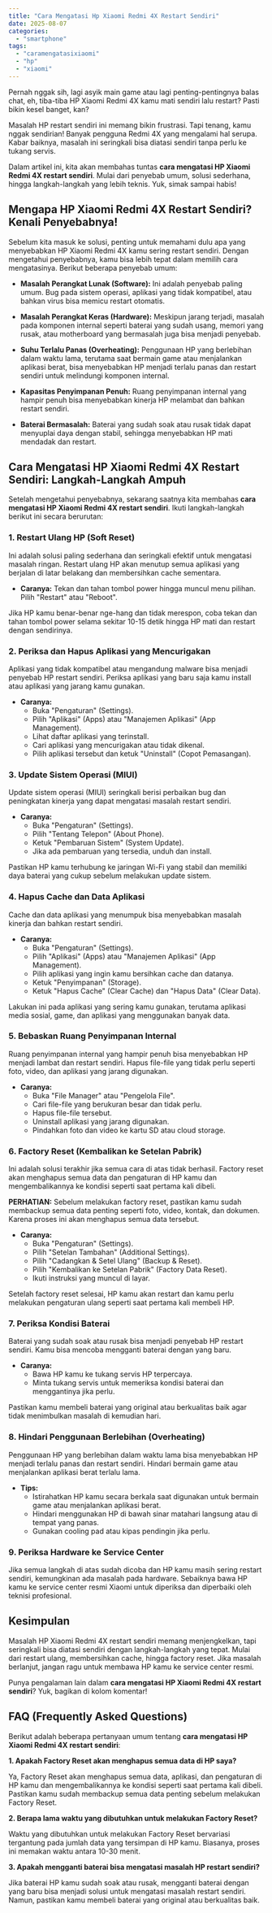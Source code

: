 ```yaml
---
title: "Cara Mengatasi Hp Xiaomi Redmi 4X Restart Sendiri"
date: 2025-08-07
categories: 
  - "smartphone"
tags: 
  - "caramengatasixiaomi"
  - "hp"
  - "xiaomi"
---
```


Pernah nggak sih, lagi asyik main game atau lagi penting-pentingnya balas chat, eh, tiba-tiba HP Xiaomi Redmi 4X kamu mati sendiri lalu restart? Pasti bikin kesel banget, kan?

Masalah HP restart sendiri ini memang bikin frustrasi. Tapi tenang, kamu nggak sendirian! Banyak pengguna Redmi 4X yang mengalami hal serupa. Kabar baiknya, masalah ini seringkali bisa diatasi sendiri tanpa perlu ke tukang servis.

Dalam artikel ini, kita akan membahas tuntas **cara mengatasi HP Xiaomi Redmi 4X restart sendiri**. Mulai dari penyebab umum, solusi sederhana, hingga langkah-langkah yang lebih teknis. Yuk, simak sampai habis!

## Mengapa HP Xiaomi Redmi 4X Restart Sendiri? Kenali Penyebabnya!

Sebelum kita masuk ke solusi, penting untuk memahami dulu apa yang menyebabkan HP Xiaomi Redmi 4X kamu sering restart sendiri. Dengan mengetahui penyebabnya, kamu bisa lebih tepat dalam memilih cara mengatasinya. Berikut beberapa penyebab umum:

- **Masalah Perangkat Lunak (Software):** Ini adalah penyebab paling umum. Bug pada sistem operasi, aplikasi yang tidak kompatibel, atau bahkan virus bisa memicu restart otomatis.
    
- **Masalah Perangkat Keras (Hardware):** Meskipun jarang terjadi, masalah pada komponen internal seperti baterai yang sudah usang, memori yang rusak, atau motherboard yang bermasalah juga bisa menjadi penyebab.
    
- **Suhu Terlalu Panas (Overheating):** Penggunaan HP yang berlebihan dalam waktu lama, terutama saat bermain game atau menjalankan aplikasi berat, bisa menyebabkan HP menjadi terlalu panas dan restart sendiri untuk melindungi komponen internal.
    
- **Kapasitas Penyimpanan Penuh:** Ruang penyimpanan internal yang hampir penuh bisa menyebabkan kinerja HP melambat dan bahkan restart sendiri.
    
- **Baterai Bermasalah:** Baterai yang sudah soak atau rusak tidak dapat menyuplai daya dengan stabil, sehingga menyebabkan HP mati mendadak dan restart.
    

## Cara Mengatasi HP Xiaomi Redmi 4X Restart Sendiri: Langkah-Langkah Ampuh

Setelah mengetahui penyebabnya, sekarang saatnya kita membahas **cara mengatasi HP Xiaomi Redmi 4X restart sendiri**. Ikuti langkah-langkah berikut ini secara berurutan:

### 1\. Restart Ulang HP (Soft Reset)

Ini adalah solusi paling sederhana dan seringkali efektif untuk mengatasi masalah ringan. Restart ulang HP akan menutup semua aplikasi yang berjalan di latar belakang dan membersihkan cache sementara.

- **Caranya:** Tekan dan tahan tombol power hingga muncul menu pilihan. Pilih "Restart" atau "Reboot".

Jika HP kamu benar-benar nge-hang dan tidak merespon, coba tekan dan tahan tombol power selama sekitar 10-15 detik hingga HP mati dan restart dengan sendirinya.

### 2\. Periksa dan Hapus Aplikasi yang Mencurigakan

Aplikasi yang tidak kompatibel atau mengandung malware bisa menjadi penyebab HP restart sendiri. Periksa aplikasi yang baru saja kamu install atau aplikasi yang jarang kamu gunakan.

- **Caranya:**
    - Buka "Pengaturan" (Settings).
    - Pilih "Aplikasi" (Apps) atau "Manajemen Aplikasi" (App Management).
    - Lihat daftar aplikasi yang terinstall.
    - Cari aplikasi yang mencurigakan atau tidak dikenal.
    - Pilih aplikasi tersebut dan ketuk "Uninstall" (Copot Pemasangan).

### 3\. Update Sistem Operasi (MIUI)

Update sistem operasi (MIUI) seringkali berisi perbaikan bug dan peningkatan kinerja yang dapat mengatasi masalah restart sendiri.

- **Caranya:**
    - Buka "Pengaturan" (Settings).
    - Pilih "Tentang Telepon" (About Phone).
    - Ketuk "Pembaruan Sistem" (System Update).
    - Jika ada pembaruan yang tersedia, unduh dan install.

Pastikan HP kamu terhubung ke jaringan Wi-Fi yang stabil dan memiliki daya baterai yang cukup sebelum melakukan update sistem.

### 4\. Hapus Cache dan Data Aplikasi

Cache dan data aplikasi yang menumpuk bisa menyebabkan masalah kinerja dan bahkan restart sendiri.

- **Caranya:**
    - Buka "Pengaturan" (Settings).
    - Pilih "Aplikasi" (Apps) atau "Manajemen Aplikasi" (App Management).
    - Pilih aplikasi yang ingin kamu bersihkan cache dan datanya.
    - Ketuk "Penyimpanan" (Storage).
    - Ketuk "Hapus Cache" (Clear Cache) dan "Hapus Data" (Clear Data).

Lakukan ini pada aplikasi yang sering kamu gunakan, terutama aplikasi media sosial, game, dan aplikasi yang menggunakan banyak data.

### 5\. Bebaskan Ruang Penyimpanan Internal

Ruang penyimpanan internal yang hampir penuh bisa menyebabkan HP menjadi lambat dan restart sendiri. Hapus file-file yang tidak perlu seperti foto, video, dan aplikasi yang jarang digunakan.

- **Caranya:**
    - Buka "File Manager" atau "Pengelola File".
    - Cari file-file yang berukuran besar dan tidak perlu.
    - Hapus file-file tersebut.
    - Uninstall aplikasi yang jarang digunakan.
    - Pindahkan foto dan video ke kartu SD atau cloud storage.

### 6\. Factory Reset (Kembalikan ke Setelan Pabrik)

Ini adalah solusi terakhir jika semua cara di atas tidak berhasil. Factory reset akan menghapus semua data dan pengaturan di HP kamu dan mengembalikannya ke kondisi seperti saat pertama kali dibeli.

**PERHATIAN:** Sebelum melakukan factory reset, pastikan kamu sudah membackup semua data penting seperti foto, video, kontak, dan dokumen. Karena proses ini akan menghapus semua data tersebut.

- **Caranya:**
    - Buka "Pengaturan" (Settings).
    - Pilih "Setelan Tambahan" (Additional Settings).
    - Pilih "Cadangkan & Setel Ulang" (Backup & Reset).
    - Pilih "Kembalikan ke Setelan Pabrik" (Factory Data Reset).
    - Ikuti instruksi yang muncul di layar.

Setelah factory reset selesai, HP kamu akan restart dan kamu perlu melakukan pengaturan ulang seperti saat pertama kali membeli HP.

### 7\. Periksa Kondisi Baterai

Baterai yang sudah soak atau rusak bisa menjadi penyebab HP restart sendiri. Kamu bisa mencoba mengganti baterai dengan yang baru.

- **Caranya:**
    - Bawa HP kamu ke tukang servis HP terpercaya.
    - Minta tukang servis untuk memeriksa kondisi baterai dan menggantinya jika perlu.

Pastikan kamu membeli baterai yang original atau berkualitas baik agar tidak menimbulkan masalah di kemudian hari.

### 8\. Hindari Penggunaan Berlebihan (Overheating)

Penggunaan HP yang berlebihan dalam waktu lama bisa menyebabkan HP menjadi terlalu panas dan restart sendiri. Hindari bermain game atau menjalankan aplikasi berat terlalu lama.

- **Tips:**
    - Istirahatkan HP kamu secara berkala saat digunakan untuk bermain game atau menjalankan aplikasi berat.
    - Hindari menggunakan HP di bawah sinar matahari langsung atau di tempat yang panas.
    - Gunakan cooling pad atau kipas pendingin jika perlu.

### 9\. Periksa Hardware ke Service Center

Jika semua langkah di atas sudah dicoba dan HP kamu masih sering restart sendiri, kemungkinan ada masalah pada hardware. Sebaiknya bawa HP kamu ke service center resmi Xiaomi untuk diperiksa dan diperbaiki oleh teknisi profesional.

## Kesimpulan

Masalah HP Xiaomi Redmi 4X restart sendiri memang menjengkelkan, tapi seringkali bisa diatasi sendiri dengan langkah-langkah yang tepat. Mulai dari restart ulang, membersihkan cache, hingga factory reset. Jika masalah berlanjut, jangan ragu untuk membawa HP kamu ke service center resmi.

Punya pengalaman lain dalam **cara mengatasi HP Xiaomi Redmi 4X restart sendiri**? Yuk, bagikan di kolom komentar!

## FAQ (Frequently Asked Questions)

Berikut adalah beberapa pertanyaan umum tentang **cara mengatasi HP Xiaomi Redmi 4X restart sendiri**:

**1\. Apakah Factory Reset akan menghapus semua data di HP saya?**

Ya, Factory Reset akan menghapus semua data, aplikasi, dan pengaturan di HP kamu dan mengembalikannya ke kondisi seperti saat pertama kali dibeli. Pastikan kamu sudah membackup semua data penting sebelum melakukan Factory Reset.

**2\. Berapa lama waktu yang dibutuhkan untuk melakukan Factory Reset?**

Waktu yang dibutuhkan untuk melakukan Factory Reset bervariasi tergantung pada jumlah data yang tersimpan di HP kamu. Biasanya, proses ini memakan waktu antara 10-30 menit.

**3\. Apakah mengganti baterai bisa mengatasi masalah HP restart sendiri?**

Jika baterai HP kamu sudah soak atau rusak, mengganti baterai dengan yang baru bisa menjadi solusi untuk mengatasi masalah restart sendiri. Namun, pastikan kamu membeli baterai yang original atau berkualitas baik.
